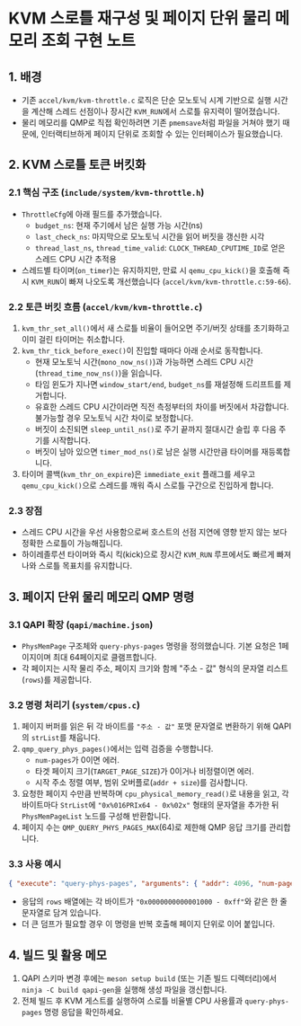 # KVM 스로틀 재구성 및 페이지 단위 물리 메모리 조회 구현 노트

## 1. 배경
- 기존 `accel/kvm/kvm-throttle.c` 로직은 단순 모노토닉 시계 기반으로 실행 시간을 계산해 스레드 선점이나 장시간 `KVM_RUN`에서 스로틀 유지력이 떨어졌습니다.
- 물리 메모리를 QMP로 직접 확인하려면 기존 `pmemsave`처럼 파일을 거쳐야 했기 때문에, 인터랙티브하게 페이지 단위로 조회할 수 있는 인터페이스가 필요했습니다.

## 2. KVM 스로틀 토큰 버킷화
### 2.1 핵심 구조 (`include/system/kvm-throttle.h`)
- `ThrottleCfg`에 아래 필드를 추가했습니다.
  - `budget_ns`: 현재 주기에서 남은 실행 가능 시간(ns)
  - `last_check_ns`: 마지막으로 모노토닉 시간을 읽어 버짓을 갱신한 시각
  - `thread_last_ns`, `thread_time_valid`: `CLOCK_THREAD_CPUTIME_ID`로 얻은 스레드 CPU 시간 추적용
- 스레드별 타이머(`on_timer`)는 유지하지만, 만료 시 `qemu_cpu_kick()`을 호출해 즉시 `KVM_RUN`이 빠져 나오도록 개선했습니다 (`accel/kvm/kvm-throttle.c:59-66`).

### 2.2 토큰 버킷 흐름 (`accel/kvm/kvm-throttle.c`)
1. `kvm_thr_set_all()`에서 새 스로틀 비율이 들어오면 주기/버짓 상태를 초기화하고 이미 걸린 타이머는 취소합니다.
2. `kvm_thr_tick_before_exec()`이 진입할 때마다 아래 순서로 동작합니다.
   - 현재 모노토닉 시간(`mono_now_ns()`)과 가능하면 스레드 CPU 시간(`thread_time_now_ns()`)을 읽습니다.
   - 타임 윈도가 지나면 `window_start/end`, `budget_ns`를 재설정해 드리프트를 제거합니다.
   - 유효한 스레드 CPU 시간이라면 직전 측정부터의 차이를 버짓에서 차감합니다. 불가능할 경우 모노토닉 시간 차이로 보정합니다.
   - 버짓이 소진되면 `sleep_until_ns()`로 주기 끝까지 절대시간 슬립 후 다음 주기를 시작합니다.
   - 버짓이 남아 있으면 `timer_mod_ns()`로 남은 실행 시간만큼 타이머를 재등록합니다.
3. 타이머 콜백(`kvm_thr_on_expire`)은 `immediate_exit` 플래그를 세우고 `qemu_cpu_kick()`으로 스레드를 깨워 즉시 스로틀 구간으로 진입하게 합니다.

### 2.3 장점
- 스레드 CPU 시간을 우선 사용함으로써 호스트의 선점 지연에 영향 받지 않는 보다 정확한 스로틀이 가능해집니다.
- 하이레졸루션 타이머와 즉시 킥(kick)으로 장시간 `KVM_RUN` 루프에서도 빠르게 빠져나와 스로틀 목표치를 유지합니다.

## 3. 페이지 단위 물리 메모리 QMP 명령
### 3.1 QAPI 확장 (`qapi/machine.json`)
- `PhysMemPage` 구조체와 `query-phys-pages` 명령을 정의했습니다. 기본 요청은 1페이지이며 최대 64페이지로 클램프합니다.
- 각 페이지는 시작 물리 주소, 페이지 크기와 함께 "주소 - 값" 형식의 문자열 리스트(`rows`)를 제공합니다.

### 3.2 명령 처리기 (`system/cpus.c`)
1. 페이지 버퍼를 읽은 뒤 각 바이트를 `"주소 - 값"` 포맷 문자열로 변환하기 위해 QAPI의 `strList`를 채웁니다.
2. `qmp_query_phys_pages()`에서는 입력 검증을 수행합니다.
   - `num-pages`가 0이면 에러.
   - 타겟 페이지 크기(`TARGET_PAGE_SIZE`)가 0이거나 비정렬이면 에러.
   - 시작 주소 정렬 여부, 범위 오버플로(`addr + size`)를 검사합니다.
3. 요청한 페이지 수만큼 반복하며 `cpu_physical_memory_read()`로 내용을 읽고, 각 바이트마다 `StrList`에 `"0x%016PRIx64 - 0x%02x"` 형태의 문자열을 추가한 뒤 `PhysMemPageList` 노드를 구성해 반환합니다.
4. 페이지 수는 `QMP_QUERY_PHYS_PAGES_MAX`(64)로 제한해 QMP 응답 크기를 관리합니다.

### 3.3 사용 예시
```json
{ "execute": "query-phys-pages", "arguments": { "addr": 4096, "num-pages": 2 } }
```
- 응답의 `rows` 배열에는 각 바이트가 `"0x0000000000001000 - 0xff"`와 같은 한 줄 문자열로 담겨 있습니다.
- 더 큰 덤프가 필요할 경우 이 명령을 반복 호출해 페이지 단위로 이어 붙입니다.

## 4. 빌드 및 활용 메모
1. QAPI 스키마 변경 후에는 `meson setup build` (또는 기존 빌드 디렉터리)에서 `ninja -C build qapi-gen`을 실행해 생성 파일을 갱신합니다.
2. 전체 빌드 후 KVM 게스트를 실행하여 스로틀 비율별 CPU 사용률과 `query-phys-pages` 명령 응답을 확인하세요.
